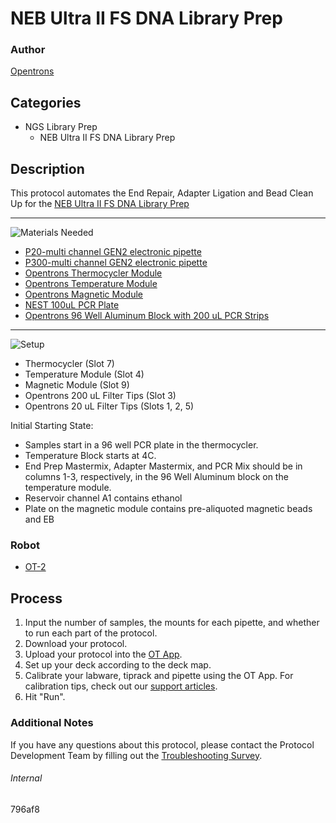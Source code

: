 # NEB Ultra II FS DNA Library Prep

### Author
[Opentrons](https://opentrons.com/)



## Categories
* NGS Library Prep
	* NEB Ultra II FS DNA Library Prep


## Description
This protocol automates the End Repair, Adapter Ligation and Bead Clean Up for the [NEB Ultra II FS DNA Library Prep](https://www.neb.com/products/e7805-nebnext-ultra-ii-fs-dna-library-prep-kit-for-illumina#Protocols,%20Manuals%20&%20Usage)


---
![Materials Needed](https://s3.amazonaws.com/opentrons-protocol-library-website/custom-README-images/001-General+Headings/materials.png)

* [P20-multi channel GEN2 electronic pipette](https://shop.opentrons.com/collections/ot-2-robot/products/8-channel-electronic-pipette)
* [P300-multi channel GEN2 electronic pipette](https://shop.opentrons.com/collections/ot-2-robot/products/8-channel-electronic-pipette)
* [Opentrons Thermocycler Module](https://opentrons.com/modules/thermocycler-module/)
* [Opentrons Temperature Module](https://opentrons.com/modules/temperature-module/)
* [Opentrons Magnetic Module](https://opentrons.com/modules/temperature-module/)
* [NEST 100uL PCR Plate](https://shop.opentrons.com/collections/lab-plates/products/nest-0-1-ml-96-well-pcr-plate-full-skirt)
* [Opentrons 96 Well Aluminum Block with 200 uL PCR Strips](https://shop.opentrons.com/collections/racks-and-adapters/products/aluminum-block-set)

---
![Setup](https://s3.amazonaws.com/opentrons-protocol-library-website/custom-README-images/001-General+Headings/Setup.png)

* Thermocycler (Slot 7)
* Temperature Module (Slot 4)
* Magnetic Module (Slot 9)
* Opentrons 200 uL Filter Tips (Slot 3)
* Opentrons 20 uL Filter Tips (Slots 1, 2, 5)

Initial Starting State:
- Samples start in a 96 well PCR plate in the thermocycler.
- Temperature Block starts at 4C.
- End Prep Mastermix, Adapter Mastermix, and PCR Mix should be in columns 1-3, respectively, in the 96 Well Aluminum block on the temperature module.
- Reservoir channel A1 contains ethanol
- Plate on the magnetic module contains pre-aliquoted magnetic beads and EB


### Robot
* [OT-2](https://opentrons.com/ot-2)

## Process
1. Input the number of samples, the mounts for each pipette, and whether to run each part of the protocol.
2. Download your protocol.
3. Upload your protocol into the [OT App](https://opentrons.com/ot-app).
4. Set up your deck according to the deck map.
5. Calibrate your labware, tiprack and pipette using the OT App. For calibration tips, check out our [support articles](https://support.opentrons.com/en/collections/1559720-guide-for-getting-started-with-the-ot-2).
6. Hit "Run".

### Additional Notes
If you have any questions about this protocol, please contact the Protocol Development Team by filling out the [Troubleshooting Survey](https://protocol-troubleshooting.paperform.co/).

###### Internal
796af8
